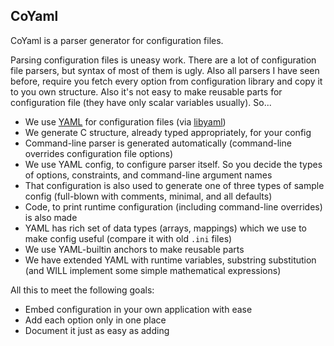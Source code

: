 CoYaml
------

CoYaml is a parser generator for configuration files.

Parsing configuration files is uneasy work. There are a lot of configuration
file parsers, but syntax of most of them is ugly. Also all parsers I have seen
before, require you fetch every option from configuration library and copy it to
you own structure. Also it's not easy to make reusable parts for configuration
file (they have only scalar variables usually). So...

 * We use [YAML] for configuration files (via [libyaml])
 * We generate C structure, already typed appropriately, for your config
 * Command-line parser is generated automatically (command-line overrides
    configuration file options)
 * We use YAML config, to configure parser itself. So you decide the
    types of options, constraints, and command-line argument names
 * That configuration is also used to generate one of three types of sample
    config (full-blown with comments, minimal, and all defaults)
 * Code, to print runtime configuration (including command-line overrides)
    is also made
 * YAML has rich set of data types (arrays, mappings) which we use to make
    config useful (compare it with old `.ini` files)
 * We use YAML-builtin anchors to make reusable parts
 * We have extended YAML with runtime variables, substring substitution
    (and WILL implement some simple mathematical expressions)

All this to meet the following goals:

 * Embed configuration in your own application with ease
 * Add each option only in one place
 * Document it just as easy as adding

[YAML]: http://yaml.org
[libyaml]: http://pyyaml.org/wiki/LibYAML
